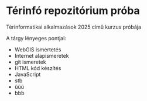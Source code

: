 # Térinfó repozitórium próba
Térinformatikai alkalmazások 2025 című kurzus próbája

A tárgy lényeges pontjai:
- WebGIS ismertetés
- Internet alapismeretek
- git ismeretek
- HTML kód készítés
- JavaScript
- stb
- űűű
- bbb
